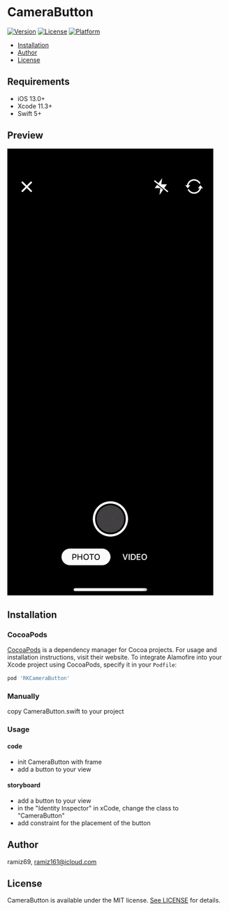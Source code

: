 # CameraButton

[![Version](https://img.shields.io/cocoapods/v/RKCameraButton.svg?style=flat)](https://cocoapods.org/pods/RKCameraButton)
[![License](https://img.shields.io/cocoapods/l/CameraButton.svg?style=flat)](https://cocoapods.org/pods/CameraButton)
[![Platform](https://img.shields.io/cocoapods/p/CameraButton.svg?style=flat)](https://cocoapods.org/pods/CameraButton)

- [Installation](#installation)
- [Author](#author)
- [License](#license)

## Requirements

- iOS 13.0+
- Xcode 11.3+
- Swift 5+

## Preview
![Button preview](https://github.com/ramiz69/CameraButton/blob/master/example.gif?raw=true)

## Installation

### CocoaPods

[CocoaPods](https://cocoapods.org) is a dependency manager for Cocoa projects. For usage and installation instructions, visit their website. To integrate Alamofire into your Xcode project using CocoaPods, specify it in your `Podfile`:

```ruby
pod 'RKCameraButton'
```

### Manually
copy CameraButton.swift to your project

### Usage

#### code
- init CameraButton with frame
- add a button to your view

#### storyboard
- add a button to your view
- in the "Identity Inspector" in xCode, change the class to "CameraButton"
- add constraint for the placement of the button

## Author

ramiz69, ramiz161@icloud.com

## License

CameraButton is available under the MIT license. [See LICENSE](https://github.com/Ramiz69/CameraButton/blob/master/LICENSE) for details.
